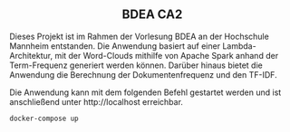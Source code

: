 <br />
<div align="center">

  <h2 align="center">BDEA CA2</h2>

</div>


Dieses Projekt ist im Rahmen der Vorlesung BDEA an der Hochschule Mannheim entstanden. Die Anwendung basiert auf einer Lambda-Architektur, mit der Word-Clouds mithilfe von Apache Spark anhand der Term-Frequenz generiert werden können. Darüber hinaus bietet die Anwendung die Berechnung der Dokumentenfrequenz und den TF-IDF.

Die Anwendung kann mit dem folgenden Befehl gestartet werden und ist anschließend unter http://localhost erreichbar.
```bash
docker-compose up
```